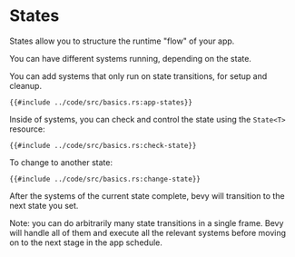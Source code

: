 # States

States allow you to structure the runtime "flow" of your app.

You can have different systems running, depending on the state.

You can add systems that only run on state transitions, for setup and cleanup.

```rust,no_run,noplayground
{{#include ../code/src/basics.rs:app-states}}
```

Inside of systems, you can check and control the state using the `State<T>` resource:

```rust,no_run,noplayground
{{#include ../code/src/basics.rs:check-state}}
```

To change to another state:

```rust,no_run,noplayground
{{#include ../code/src/basics.rs:change-state}}
```

After the systems of the current state complete, bevy will transition to the next state you set.

Note: you can do arbitrarily many state transitions in a single frame. Bevy will
handle all of them and execute all the relevant systems before moving on to the
next stage in the app schedule.
